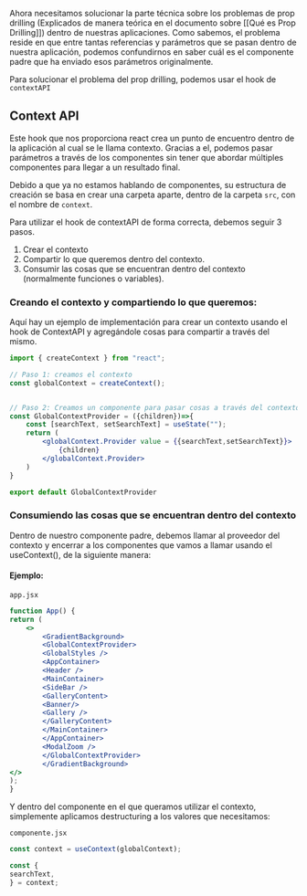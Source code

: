 Ahora necesitamos solucionar la parte técnica sobre los problemas de prop drilling (Explicados de manera teórica en el documento sobre [[Qué es Prop Drilling]]) dentro de nuestras aplicaciones. Como sabemos, el problema reside en que entre tantas referencias y parámetros que se pasan dentro de nuestra aplicación, podemos confundirnos en saber cuál es el componente padre que ha enviado esos parámetros originalmente.

Para solucionar el problema del prop drilling, podemos usar el hook de `contextAPI`

## Context API

Este hook que nos proporciona react crea un punto de encuentro dentro de la aplicación al cual se le llama contexto. Gracias a el, podemos pasar parámetros a través de los componentes sin tener que abordar múltiples componentes para llegar a un resultado final.

Debido a que ya no estamos hablando de componentes, su estructura de creación se basa en crear una carpeta aparte, dentro de la carpeta `src`, con el nombre de `context`.

Para utilizar el hook de contextAPI de forma correcta, debemos seguir 3 pasos.

1. Crear el contexto
2. Compartir lo que queremos dentro del contexto.
3. Consumir las cosas que se encuentran dentro del contexto (normalmente funciones o variables).

### Creando el contexto y compartiendo lo que queremos:

Aquí hay un ejemplo de implementación para crear un contexto usando el hook de ContextAPI y agregándole cosas para compartir a través del mismo.

```jsx
import { createContext } from "react";

// Paso 1: creamos el contexto
const globalContext = createContext();


// Paso 2: Creamos un componente para pasar cosas a través del contexto
const GlobalContextProvider = ({children})=>{
	const [searchText, setSearchText] = useState("");
	return (
		<globalContext.Provider value = {{searchText,setSearchText}}>
			{children}
		</globalContext.Provider>
	)
}

export default GlobalContextProvider
```

### Consumiendo las cosas que se encuentran dentro del contexto

Dentro de nuestro componente padre, debemos llamar al proveedor del contexto y encerrar a los componentes que vamos a llamar usando el useContext(), de la siguiente manera:

#### Ejemplo:

`app.jsx`

```jsx
function App() {
return (
	<>
		<GradientBackground>
		<GlobalContextProvider>
		<GlobalStyles />
		<AppContainer>
		<Header />
		<MainContainer>
		<SideBar />
		<GalleryContent>
		<Banner/>
		<Gallery />
		</GalleryContent>
		</MainContainer>
		</AppContainer>
		<ModalZoom />
		</GlobalContextProvider>
		</GradientBackground>
</>
);
}
```

Y dentro del componente en el que queramos utilizar el contexto, simplemente aplicamos destructuring a los valores que necesitamos:

`componente.jsx`

```jsx
const context = useContext(globalContext);

const {
searchText,
} = context;
```